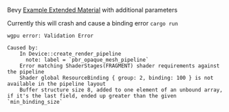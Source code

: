 Bevy [Example Extended Material](https://github.com/bevyengine/bevy/blob/release-0.13.1/assets/shaders/extended_material.wgsl) with additional parameters

Currently this will crash and cause a binding error `cargo run`
```
wgpu error: Validation Error

Caused by:
    In Device::create_render_pipeline
      note: label = `pbr_opaque_mesh_pipeline`
    Error matching ShaderStages(FRAGMENT) shader requirements against the pipeline
    Shader global ResourceBinding { group: 2, binding: 100 } is not available in the pipeline layout
    Buffer structure size 8, added to one element of an unbound array, if it's the last field, ended up greater than the given `min_binding_size`
```
